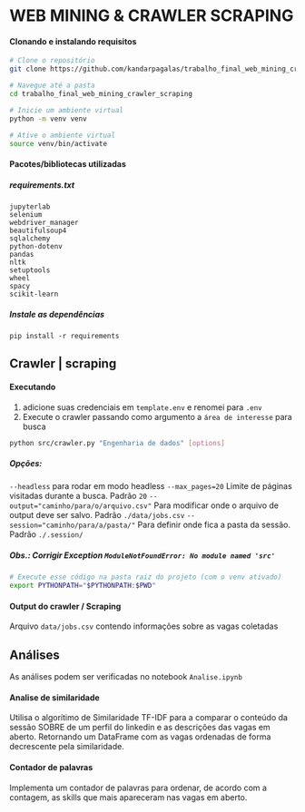 # WEB MINING & CRAWLER SCRAPING

#### Clonando e instalando requisitos
```bash
# Clone o repositório
git clone https://github.com/kandarpagalas/trabalho_final_web_mining_crawler_scraping.git

# Navegue até a pasta
cd trabalho_final_web_mining_crawler_scraping

# Inicie um ambiente virtual
python -m venv venv

# Ative o ambiente virtual
source venv/bin/activate
```
#### Pacotes/bibliotecas utilizadas
##### requirements.txt
```text
jupyterlab
selenium
webdriver_manager
beautifulsoup4
sqlalchemy
python-dotenv
pandas
nltk
setuptools
wheel
spacy
scikit-learn
```
##### Instale as dependências
```
pip install -r requirements
```


## Crawler | scraping

#### Executando
1. adicione suas credenciais em ```template.env``` e renomei para ```.env```
2. Execute o crawler passando como argumento a ```área de interesse``` para busca
```bash
python src/crawler.py "Engenharia de dados" [options]
```
##### Opções:
```--headless``` para rodar em modo headless
```--max_pages=20``` Limite de páginas visitadas durante a busca. Padrão ```20```
```--output="caminho/para/o/arquivo.csv"``` Para modificar onde o arquivo de output deve ser salvo. Padrão ```./data/jobs.csv```
```--session="caminho/para/a/pasta/"``` Para definir onde fica a pasta da sessão. Padrão ```./.session/```

##### Obs.: Corrigir Exception ```ModuleNotFoundError: No module named 'src'```
```bash
# Execute esse código na pasta raiz do projeto (com o venv ativado)
export PYTHONPATH="$PYTHONPATH:$PWD"
```

#### Output do crawler / Scraping
Arquivo ```data/jobs.csv``` contendo informações sobre as vagas coletadas


## Análises
As análises podem ser verificadas no notebook ```Analise.ipynb```

#### Analise de similaridade 
Utilisa o algorítimo de Similaridade TF-IDF para a comparar o conteúdo da sessão SOBRE de um perfil do linkedin e as descrições das vagas em aberto. 
Retornando um DataFrame com as vagas ordenadas de forma decrescente pela similaridade.

#### Contador de palavras
Implementa um contador de palavras para ordenar, de acordo com a contagem, as skills que mais apareceram nas vagas em aberto.
